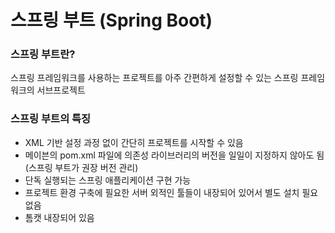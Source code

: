 # 스프링 부트 (Spring Boot) 



### 스프링 부트란?

스프링 프레임워크를 사용하는 프로젝트를 아주 간편하게 설정할 수 있는 스프링 프레임워크의 서브프로젝트

 

### 스프링 부트의 특징

- XML 기반 설정 과정 없이 간단히 프로젝트를 시작할 수 있음
- 메이븐의 pom.xml 파일에 의존성 라이브러리의 버전을 일일이 지정하지 않아도 됨 (스프링 부트가 권장 버전 관리)
- 단독 실행되는 스프링 애플리케이션 구현 가능
- 프로젝트 환경 구축에 필요한 서버 외적인 툴들이 내장되어 있어서 별도 설치 필요 없음
- 톰캣 내장되어 있음